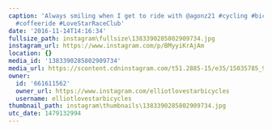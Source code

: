 ```yaml
---
caption: 'Always smiling when I get to ride with @agonz21 #cycling #bicycle #bikechi
  #coffeeride #LoveStarRaceClub'
date: '2016-11-14T14:16:34'
fullsize_path: instagram\fullsize\1383390285802909734.jpg
instagram_url: https://www.instagram.com/p/BMyyiKrAjAm
location: {}
media_id: '1383390285802909734'
media_url: https://scontent.cdninstagram.com/t51.2885-15/e35/15035785_924855284282931_2814377591010492416_n.jpg?ig_cache_key=MTM4MzM5MDI4NTgwMjkwOTczNA%3D%3D.2
owner:
  id: '661611562'
  owner_url: https://www.instagram.com/elliotlovestarbicycles
  username: elliotlovestarbicycles
thumbnail_path: instagram\thumbnails\1383390285802909734.jpg
utc_date: 1479132994
---
```

